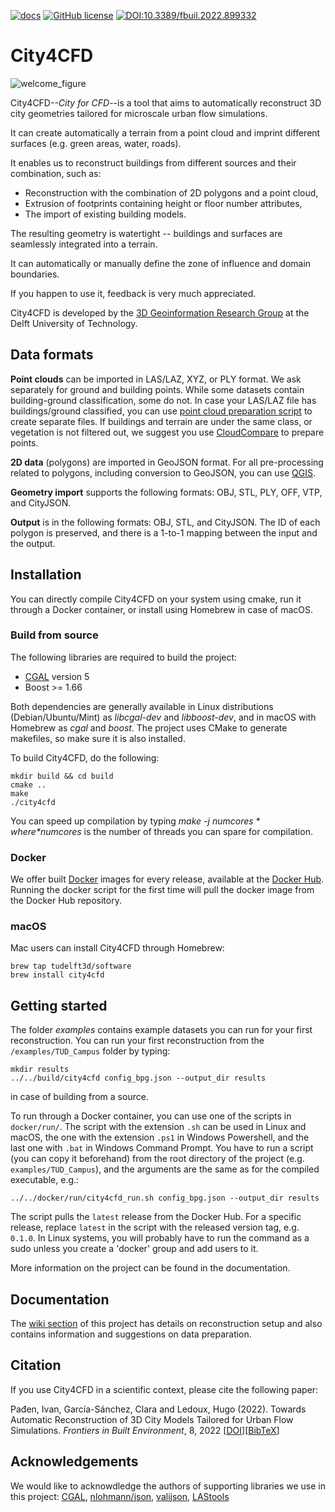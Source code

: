 [![docs](https://img.shields.io/badge/docs-Wiki-brightgreen)](https://github.com/tudelft3d/City4CFD/wiki)
[![GitHub license](https://img.shields.io/github/license/tudelft3d/City4CFD)](https://github.com/tudelft3d/City4CFD/blob/master/LICENSE)
[![DOI:10.3389/fbuil.2022.899332](http://img.shields.io/badge/DOI-10.3389/fbuil.2022.899332-B62030.svg)](https://www.frontiersin.org/articles/10.3389/fbuil.2022.899332)


# City4CFD

![welcome_figure](https://github.com/tudelft3d/City4CFD/blob/main/docs/images/workflow.png)

City4CFD--*City for CFD*--is a tool that aims to automatically reconstruct 3D city geometries tailored for microscale urban flow simulations.

It can create automatically a terrain from a point cloud and imprint different surfaces (e.g. green areas, water, roads).

It enables us to reconstruct buildings from different sources and their combination, such as:
  - Reconstruction with the combination of 2D polygons and a point cloud,
  - Extrusion of footprints containing height or floor number attributes,
  - The import of existing building models.

The resulting geometry is watertight -- buildings and surfaces are seamlessly integrated into a terrain.

It can automatically or manually define the zone of influence and domain boundaries.

If you happen to use it, feedback is very much appreciated.

City4CFD is developed by the [3D Geoinformation Research Group](https://3d.bk.tudelft.nl/) at the Delft University of Technology.

## Data formats
**Point clouds** can be imported in LAS/LAZ, XYZ, or PLY format. We ask separately for ground and building points. While some datasets contain building-ground classification, some do not. In case your LAS/LAZ file has buildings/ground classified, you can use [point cloud preparation script](https://github.com/tudelft3d/City4CFD/blob/main/tools/prepare_point_cloud.sh) to create separate files. If buildings and terrain are under the same class, or vegetation is not filtered out, we suggest you use [CloudCompare](https://www.danielgm.net/cc/) to prepare points.

**2D data** (polygons) are imported in GeoJSON format. For all pre-processing related to polygons, including conversion to GeoJSON, you can use [QGIS](https://qgis.org/en/site/).

**Geometry import** supports the following formats: OBJ, STL, PLY, OFF, VTP, and CityJSON.

**Output** is in the following formats: OBJ, STL, and CityJSON. The ID of each polygon is preserved, and there is a 1-to-1 mapping between the input and the output.

## Installation
You can directly compile City4CFD on your system using cmake, run it through a Docker container, or install using Homebrew in case of macOS.

### Build from source
The following libraries are required to build the project:
- [CGAL](https://www.cgal.org/) version 5
- Boost >= 1.66

Both dependencies are generally available in Linux distributions (Debian/Ubuntu/Mint) as *libcgal-dev* and *libboost-dev*, and in macOS with Homebrew as *cgal* and *boost*.
The project uses CMake to generate makefiles, so make sure it is also installed.

To build City4CFD, do the following:
```
mkdir build && cd build
cmake ..
make
./city4cfd
```
You can speed up compilation by typing *make -j $numcores* where *$numcores* is the number of threads you can spare for compilation.

### Docker
We offer built [Docker](https://www.docker.com/) images for every release, available at the [Docker Hub](https://hub.docker.com/r/tudelft3d/city4cfd). Running the docker script for the first time will pull the docker image from the Docker Hub repository.

### macOS
Mac users can install City4CFD through Homebrew:

```
brew tap tudelft3d/software
brew install city4cfd
```

## Getting started

The folder *examples* contains example datasets you can run for your first reconstruction. You can run your first reconstruction from the `/examples/TUD_Campus` folder by typing:
```
mkdir results
../../build/city4cfd config_bpg.json --output_dir results
```
in case of building from a source.

To run through a Docker container, you can use one of the scripts in ```docker/run/```. The script with the extension ```.sh``` can be used in Linux and macOS, the one with the extension ```.ps1``` in Windows Powershell, and the last one with ```.bat``` in Windows Command Prompt. You have to run  a script (you can copy it beforehand) from the root directory of the project (e.g. ```examples/TUD_Campus```), and the arguments are the same as for the compiled executable, e.g.: 

```
../../docker/run/city4cfd_run.sh config_bpg.json --output_dir results
```

The script pulls the ```latest``` release from the Docker Hub. For a specific release, replace ```latest``` in the script with the released version tag, e.g. ```0.1.0```. In Linux systems, you will probably have to run the command as a sudo unless you create a 'docker' group and add users to it.

More information on the project can be found in the documentation.

## Documentation
The [wiki section](https://github.com/tudelft3d/City4CFD/wiki) of this project has details on reconstruction setup and also contains information and suggestions on data preparation.

## Citation
If you use City4CFD in a scientific context, please cite the following paper:

Pađen, Ivan, García-Sánchez, Clara and Ledoux, Hugo (2022). Towards Automatic Reconstruction of 3D City Models Tailored for Urban Flow Simulations. *Frontiers in Built Environment*, 8, 2022 [[DOI](https://www.frontiersin.org/articles/10.3389/fbuil.2022.899332)][[BibTeX](https://github.com/tudelft3d/City4CFD/blob/master/CITATION.bib)]

## Acknowledgements
We would like to acknowdledge the authors of supporting libraries we use in this project:
[CGAL](https://github.com/CGAL/cgal), [nlohmann/json](https://github.com/nlohmann/json), [valijson](https://github.com/tristanpenman/valijson), [LAStools](https://github.com/LAStools)
